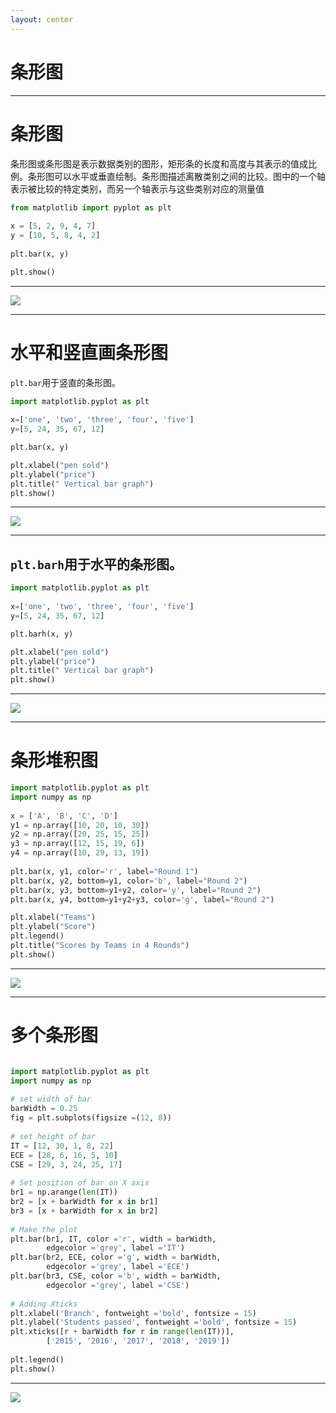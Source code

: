 ```yaml
---
layout: center
---
```


# 条形图

---

# 条形图

条形图或条形图是表示数据类别的图形，矩形条的长度和高度与其表示的值成比例。条形图可以水平或垂直绘制。条形图描述离散类别之间的比较。图中的一个轴表示被比较的特定类别，而另一个轴表示与这些类别对应的测量值

```python
from matplotlib import pyplot as plt
 
x = [5, 2, 9, 4, 7]
y = [10, 5, 8, 4, 2]
 
plt.bar(x, y)

plt.show()
```

---

<img src = "/bar_01.png" class = "h-90 mx-auto">

---

# 水平和竖直画条形图

`plt.bar`用于竖直的条形图。

```python
import matplotlib.pyplot as plt
 
x=['one', 'two', 'three', 'four', 'five']
y=[5, 24, 35, 67, 12]

plt.bar(x, y)

plt.xlabel("pen sold")
plt.ylabel("price")  
plt.title(" Vertical bar graph")
plt.show()
```

---

<img src = "/bar_02.png" class = "h-90 mx-auto">

---

##  `plt.barh`用于水平的条形图。

```python
import matplotlib.pyplot as plt
 
x=['one', 'two', 'three', 'four', 'five']
y=[5, 24, 35, 67, 12]

plt.barh(x, y)

plt.xlabel("pen sold")
plt.ylabel("price")  
plt.title(" Vertical bar graph")
plt.show()
```

---

<img src = "/bar_03.png" class = "h-90 mx-auto">

---

# 条形堆积图

```python
import matplotlib.pyplot as plt
import numpy as np
 
x = ['A', 'B', 'C', 'D']
y1 = np.array([10, 20, 10, 30])
y2 = np.array([20, 25, 15, 25])
y3 = np.array([12, 15, 19, 6])
y4 = np.array([10, 29, 13, 19])
 
plt.bar(x, y1, color='r', label="Round 1")
plt.bar(x, y2, bottom=y1, color='b', label="Round 2")
plt.bar(x, y3, bottom=y1+y2, color='y', label="Round 2")
plt.bar(x, y4, bottom=y1+y2+y3, color='g', label="Round 2")

plt.xlabel("Teams")
plt.ylabel("Score")
plt.legend()
plt.title("Scores by Teams in 4 Rounds")
plt.show()
```

---

<img src = "/bar_04.png" class = "h-90 mx-auto">

---

# 多个条形图

<div class="overflow-auto h-xs">   
 
```python

import matplotlib.pyplot as plt
import numpy as np
 
# set width of bar
barWidth = 0.25
fig = plt.subplots(figsize =(12, 8))
 
# set height of bar
IT = [12, 30, 1, 8, 22]
ECE = [28, 6, 16, 5, 10]
CSE = [29, 3, 24, 25, 17]
 
# Set position of bar on X axis
br1 = np.arange(len(IT))
br2 = [x + barWidth for x in br1]
br3 = [x + barWidth for x in br2]
 
# Make the plot
plt.bar(br1, IT, color ='r', width = barWidth,
        edgecolor ='grey', label ='IT')
plt.bar(br2, ECE, color ='g', width = barWidth,
        edgecolor ='grey', label ='ECE')
plt.bar(br3, CSE, color ='b', width = barWidth,
        edgecolor ='grey', label ='CSE')
 
# Adding Xticks
plt.xlabel('Branch', fontweight ='bold', fontsize = 15)
plt.ylabel('Students passed', fontweight ='bold', fontsize = 15)
plt.xticks([r + barWidth for r in range(len(IT))],
        ['2015', '2016', '2017', '2018', '2019'])
 
plt.legend()
plt.show()

```

</div>

---

<img src = "/bar_05.png" class = "h-90 mx-auto">
